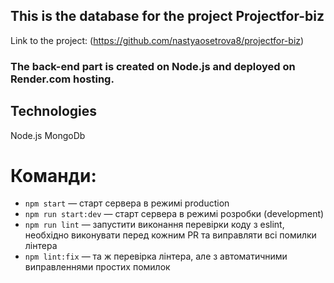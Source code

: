 ## This is the database for the project Projectfor-biz

Link to the project: (https://github.com/nastyaosetrova8/projectfor-biz)

### The back-end part is created on Node.js and deployed on Render.com hosting.

## Technologies

Node.js
MongoDb

# Команди:

- `npm start` &mdash; старт сервера в режимі production
- `npm run start:dev` &mdash; старт сервера в режимі розробки (development)
- `npm run lint` &mdash; запустити виконання перевірки коду з eslint, необхідно виконувати перед кожним PR та виправляти всі помилки лінтера
- `npm lint:fix` &mdash; та ж перевірка лінтера, але з автоматичними виправленнями простих помилок
